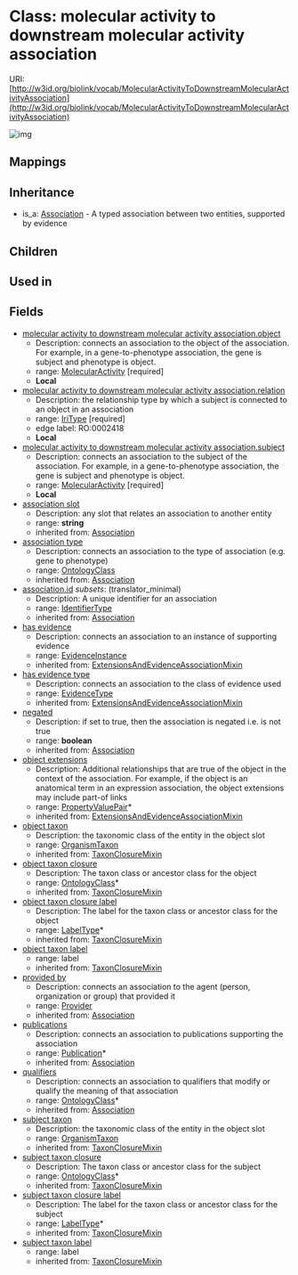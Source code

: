 # Class: molecular activity to downstream molecular activity association




URI: [http://w3id.org/biolink/vocab/MolecularActivityToDownstreamMolecularActivityAssociation](http://w3id.org/biolink/vocab/MolecularActivityToDownstreamMolecularActivityAssociation)

![img](http://yuml.me/diagram/nofunky;dir:TB/class/\[MolecularActivityToDownstreamMolecularActivityAssociation|relation:iri_type;subject_taxon_closure_label(i):label_type%20*;object_taxon_closure_label(i):label_type%20*;has_evidence(i):evidence_instance%20%3F;id(i):identifier_type%20%3F;negated(i):boolean%20%3F;association_slot(i):string%20%3F]-%20provided%20by(i)%20%3F>\[Provider],%20\[MolecularActivityToDownstreamMolecularActivityAssociation]-%20publications(i)%20*>\[Publication],%20\[MolecularActivityToDownstreamMolecularActivityAssociation]-%20qualifiers(i)%20*>\[OntologyClass],%20\[MolecularActivityToDownstreamMolecularActivityAssociation]-%20association%20type(i)%20%3F>\[OntologyClass],%20\[MolecularActivityToDownstreamMolecularActivityAssociation]-%20has%20evidence%20type(i)%20%3F>\[EvidenceType],%20\[MolecularActivityToDownstreamMolecularActivityAssociation]-%20object%20extensions(i)%20*>\[PropertyValuePair],%20\[MolecularActivityToDownstreamMolecularActivityAssociation]-%20object%20taxon%20closure(i)%20*>\[OntologyClass],%20\[MolecularActivityToDownstreamMolecularActivityAssociation]-%20object%20taxon(i)%20%3F>\[OrganismTaxon],%20\[MolecularActivityToDownstreamMolecularActivityAssociation]-%20subject%20taxon%20closure(i)%20*>\[OntologyClass],%20\[MolecularActivityToDownstreamMolecularActivityAssociation]-%20subject%20taxon(i)%20%3F>\[OrganismTaxon],%20\[MolecularActivityToDownstreamMolecularActivityAssociation]-%20object>\[MolecularActivity],%20\[MolecularActivityToDownstreamMolecularActivityAssociation]-%20subject>\[MolecularActivity],%20\[Association]^-\[MolecularActivityToDownstreamMolecularActivityAssociation])
## Mappings

## Inheritance

 *  is_a: [Association](Association.md) - A typed association between two entities, supported by evidence
## Children

## Used in

## Fields

 * [molecular activity to downstream molecular activity association.object](molecular_activity_to_downstream_molecular_activity_association_object.md)
    * Description: connects an association to the object of the association. For example, in a gene-to-phenotype association, the gene is subject and phenotype is object.
    * range: [MolecularActivity](MolecularActivity.md) [required]
    * __Local__
 * [molecular activity to downstream molecular activity association.relation](molecular_activity_to_downstream_molecular_activity_association_relation.md)
    * Description: the relationship type by which a subject is connected to an object in an association
    * range: [IriType](IriType.md) [required]
    * edge label: RO:0002418
    * __Local__
 * [molecular activity to downstream molecular activity association.subject](molecular_activity_to_downstream_molecular_activity_association_subject.md)
    * Description: connects an association to the subject of the association. For example, in a gene-to-phenotype association, the gene is subject and phenotype is object.
    * range: [MolecularActivity](MolecularActivity.md) [required]
    * __Local__
 * [association slot](association_slot.md)
    * Description: any slot that relates an association to another entity
    * range: **string**
    * inherited from: [Association](Association.md)
 * [association type](association_type.md)
    * Description: connects an association to the type of association (e.g. gene to phenotype)
    * range: [OntologyClass](OntologyClass.md)
    * inherited from: [Association](Association.md)
 * [association.id](association_id.md) *subsets*: (translator_minimal)
    * Description: A unique identifier for an association
    * range: [IdentifierType](IdentifierType.md)
    * inherited from: [Association](Association.md)
 * [has evidence](has_evidence.md)
    * Description: connects an association to an instance of supporting evidence
    * range: [EvidenceInstance](EvidenceInstance.md)
    * inherited from: [ExtensionsAndEvidenceAssociationMixin](ExtensionsAndEvidenceAssociationMixin.md)
 * [has evidence type](has_evidence_type.md)
    * Description: connects an association to the class of evidence used
    * range: [EvidenceType](EvidenceType.md)
    * inherited from: [ExtensionsAndEvidenceAssociationMixin](ExtensionsAndEvidenceAssociationMixin.md)
 * [negated](negated.md)
    * Description: if set to true, then the association is negated i.e. is not true
    * range: **boolean**
    * inherited from: [Association](Association.md)
 * [object extensions](object_extensions.md)
    * Description: Additional relationships that are true of the object in the context of the association. For example, if the object is an anatomical term in an expression association, the object extensions may include part-of links
    * range: [PropertyValuePair](PropertyValuePair.md)*
    * inherited from: [ExtensionsAndEvidenceAssociationMixin](ExtensionsAndEvidenceAssociationMixin.md)
 * [object taxon](object_taxon.md)
    * Description: the taxonomic class of the entity in the object slot
    * range: [OrganismTaxon](OrganismTaxon.md)
    * inherited from: [TaxonClosureMixin](TaxonClosureMixin.md)
 * [object taxon closure](object_taxon_closure.md)
    * Description: The taxon class or ancestor class for the object
    * range: [OntologyClass](OntologyClass.md)*
    * inherited from: [TaxonClosureMixin](TaxonClosureMixin.md)
 * [object taxon closure label](object_taxon_closure_label.md)
    * Description: The label for the taxon class or ancestor class for the object
    * range: [LabelType](LabelType.md)*
    * inherited from: [TaxonClosureMixin](TaxonClosureMixin.md)
 * [object taxon label](object_taxon_label.md)
    * range: label
    * inherited from: [TaxonClosureMixin](TaxonClosureMixin.md)
 * [provided by](provided_by.md)
    * Description: connects an association to the agent (person, organization or group) that provided it
    * range: [Provider](Provider.md)
    * inherited from: [Association](Association.md)
 * [publications](publications.md)
    * Description: connects an association to publications supporting the association
    * range: [Publication](Publication.md)*
    * inherited from: [Association](Association.md)
 * [qualifiers](qualifiers.md)
    * Description: connects an association to qualifiers that modify or qualify the meaning of that association
    * range: [OntologyClass](OntologyClass.md)*
    * inherited from: [Association](Association.md)
 * [subject taxon](subject_taxon.md)
    * Description: the taxonomic class of the entity in the object slot
    * range: [OrganismTaxon](OrganismTaxon.md)
    * inherited from: [TaxonClosureMixin](TaxonClosureMixin.md)
 * [subject taxon closure](subject_taxon_closure.md)
    * Description: The taxon class or ancestor class for the subject
    * range: [OntologyClass](OntologyClass.md)*
    * inherited from: [TaxonClosureMixin](TaxonClosureMixin.md)
 * [subject taxon closure label](subject_taxon_closure_label.md)
    * Description: The label for the taxon class or ancestor class for the subject
    * range: [LabelType](LabelType.md)*
    * inherited from: [TaxonClosureMixin](TaxonClosureMixin.md)
 * [subject taxon label](subject_taxon_label.md)
    * range: label
    * inherited from: [TaxonClosureMixin](TaxonClosureMixin.md)
